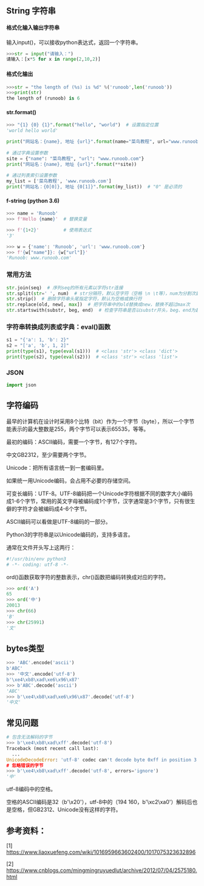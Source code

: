 ## String 字符串

#### 格式化输入输出字符串

输入input()，可以接收python表达式，返回一个字符串。

```python
>>>str = input("请输入：")
请输入：[x*5 for x in range(2,10,2)]
```

#### 格式化输出

```python
>>>str = "the length of (%s) is %d" %('runoob',len('runoob')) 
>>>print(str)
the length of (runoob) is 6 
```

#### str.format()

```python
>>> "{1} {0} {1}".format("hello", "world")  # 设置指定位置
'world hello world'

print("网站名：{name}, 地址 {url}".format(name="菜鸟教程", url="www.runoob.com"))
 
# 通过字典设置参数
site = {"name": "菜鸟教程", "url": "www.runoob.com"}
print("网站名：{name}, 地址 {url}".format(**site))
 
# 通过列表索引设置参数
my_list = ['菜鸟教程', 'www.runoob.com']
print("网站名：{0[0]}, 地址 {0[1]}".format(my_list))  # "0" 是必须的
```

#### f-string (python 3.6)

```python
>>> name = 'Runoob'
>>> f'Hello {name}'  # 替换变量

>>> f'{1+2}'         # 使用表达式
'3'

>>> w = {'name': 'Runoob', 'url': 'www.runoob.com'}
>>> f'{w["name"]}: {w["url"]}'
'Runoob: www.runoob.com'
```



### 常用方法

```python
str.join(seq)  # 序列seq的所有元素以字符str连接
str.split(str=' ', num)  # str分隔符，默认空字符（空格 \n \t等），num为分割次数
str.strip()  # 删除字符串头尾指定字符，默认为空格或换行符
str.replace(old, new[, max])  # 把字符串中的old替换成new，替换不超过max次
str.startswith(substr, beg, end)  # 检查字符串是否以substr开头，beg、end为起始、结束位置。
```

### 字符串转换成列表或字典：eval()函数

```python
s1 = "{'a': 1, 'b': 2}"
s2 = "['a', 'b', 1, 2]"
print(type(s1), type(eval(s1)))  # <class 'str'> <class 'dict'>
print(type(s2), type(eval(s2)))  # <class 'str'> <class 'list'>
```

### JSON

```python
import json
```



## 字符编码

最早的计算机在设计时采用8个比特（bit）作为一个字节（byte），所以一个字节能表示的最大整数是255，两个字节可以表示65535，等等。

最初的编码：ASCII编码，需要一个字节，有127个字符。

中文GB2312，至少需要两个字节。

Unicode：把所有语言统一到一套编码里。

如果统一用Unicode编码，会占用不必要的存储空间。

可变长编码：UTF-8。UTF-8编码把一个Unicode字符根据不同的数字大小编码成1-6个字节，常用的英文字母被编码成1个字节，汉字通常是3个字节，只有很生僻的字符才会被编码成4-6个字节。

ASCII编码可以看做是UTF-8编码的一部分。

Python3的字符串是以Unicode编码的，支持多语言。

通常在文件开头写上这两行：

```python
#!/usr/bin/env python3
# -*- coding: utf-8 -*-
```

ord()函数获取字符的整数表示，chr()函数把编码转换成对应的字符。

```python
>>> ord('A')
65
>>> ord('中')
20013
>>> chr(66)
'B'
>>> chr(25991)
'文'
```

## bytes类型

```python
>>> 'ABC'.encode('ascii')
b'ABC'
>>> '中文'.encode('utf-8')
b'\xe4\xb8\xad\xe6\x96\x87'
>>> b'ABC'.decode('ascii')
'ABC'
>>> b'\xe4\xb8\xad\xe6\x96\x87'.decode('utf-8')
'中文'
```

## 常见问题

```python
# 包含无法解码的字节
>>> b'\xe4\xb8\xad\xff'.decode('utf-8')
Traceback (most recent call last):
  ...
UnicodeDecodeError: 'utf-8' codec can't decode byte 0xff in position 3: invalid start byte
# 忽略错误的字节
>>> b'\xe4\xb8\xad\xff'.decode('utf-8', errors='ignore')
'中'
```

utf-8编码中的空格。

空格的ASCII编码是32（b'\x20'），utf-8中的（194 160，b'\xc2\xa0'）解码后也是空格，但GB2312、Unicode没有这样的字符。



## 参考资料：

[1] https://www.liaoxuefeng.com/wiki/1016959663602400/1017075323632896

[2] https://www.cnblogs.com/mingmingruyuedlut/archive/2012/07/04/2575180.html